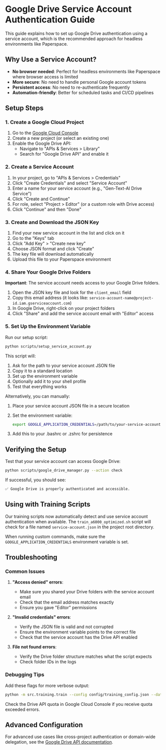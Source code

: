# Google Drive Service Account Authentication Guide

This guide explains how to set up Google Drive authentication using a service account, which is the recommended approach for headless environments like Paperspace.

## Why Use a Service Account?

- **No browser needed**: Perfect for headless environments like Paperspace where browser access is limited
- **More secure**: No need to handle personal Google account tokens
- **Persistent access**: No need to re-authenticate frequently
- **Automation-friendly**: Better for scheduled tasks and CI/CD pipelines

## Setup Steps

### 1. Create a Google Cloud Project

1. Go to the [Google Cloud Console](https://console.cloud.google.com/)
2. Create a new project (or select an existing one)
3. Enable the Google Drive API:
   - Navigate to "APIs & Services > Library"
   - Search for "Google Drive API" and enable it

### 2. Create a Service Account

1. In your project, go to "APIs & Services > Credentials"
2. Click "Create Credentials" and select "Service Account"
3. Enter a name for your service account (e.g., "Gen-Text-AI Drive Service")
4. Click "Create and Continue"
5. For role, select "Project > Editor" (or a custom role with Drive access)
6. Click "Continue" and then "Done"

### 3. Create and Download the JSON Key

1. Find your new service account in the list and click on it
2. Go to the "Keys" tab
3. Click "Add Key" > "Create new key"
4. Choose JSON format and click "Create"
5. The key file will download automatically
6. Upload this file to your Paperspace environment

### 4. Share Your Google Drive Folders

**Important**: The service account needs access to your Google Drive folders.

1. Open the JSON key file and look for the `client_email` field
2. Copy this email address (it looks like: `service-account-name@project-id.iam.gserviceaccount.com`)
3. In Google Drive, right-click on your project folders
4. Click "Share" and add the service account email with "Editor" access

### 5. Set Up the Environment Variable

Run our setup script:

```bash
python scripts/setup_service_account.py
```

This script will:

1. Ask for the path to your service account JSON file
2. Copy it to a standard location
3. Set up the environment variable
4. Optionally add it to your shell profile
5. Test that everything works

Alternatively, you can manually:

1. Place your service account JSON file in a secure location
2. Set the environment variable:

   ```bash
   export GOOGLE_APPLICATION_CREDENTIALS=/path/to/your-service-account.json
   ```

3. Add this to your .bashrc or .zshrc for persistence

## Verifying the Setup

Test that your service account can access Google Drive:

```bash
python scripts/google_drive_manager.py --action check
```

If successful, you should see:

```bash
✅ Google Drive is properly authenticated and accessible.
```

## Using with Training Scripts

Our training scripts now automatically detect and use service account authentication when available. The `train_a6000_optimized.sh` script will check for a file named `service-account.json` in the project root directory.

When running custom commands, make sure the `GOOGLE_APPLICATION_CREDENTIALS` environment variable is set.

## Troubleshooting

### Common Issues

1. **"Access denied" errors**:

   - Make sure you shared your Drive folders with the service account email
   - Check that the email address matches exactly
   - Ensure you gave "Editor" permissions

2. **"Invalid credentials" errors**:

   - Verify the JSON file is valid and not corrupted
   - Ensure the environment variable points to the correct file
   - Check that the service account has the Drive API enabled

3. **File not found errors**:
   - Verify the Drive folder structure matches what the script expects
   - Check folder IDs in the logs

### Debugging Tips

Add these flags for more verbose output:

```bash
python -m src.training.train --config config/training_config.json --data_dir data/processed --use_drive --drive_base_dir DeepseekCoder --verbose
```

Check the Drive API quota in Google Cloud Console if you receive quota exceeded errors.

## Advanced Configuration

For advanced use cases like cross-project authentication or domain-wide delegation, see the [Google Drive API documentation](https://developers.google.com/drive/api/v3/about-auth).
